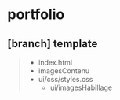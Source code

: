 # portfolio
## [branch] template
> - index.html
> - imagesContenu
> - ui/css/styles.css
>   - ui/imagesHabillage